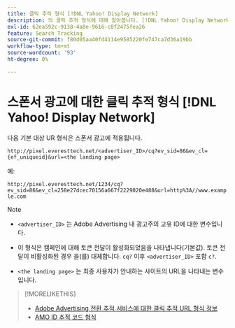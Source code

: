 ```yaml
---
title: 클릭 추적 형식 [!DNL Yahoo! Display Network]
description: 의 클릭 추적 형식에 대해 알아봅니다. [!DNL Yahoo! Display Network] 계정.
exl-id: 62ea592c-9138-4a8e-9616-c8f2475fea26
feature: Search Tracking
source-git-commit: f80d05aa40fd4114e9585220fe747ca7d36a19bb
workflow-type: tm+mt
source-wordcount: '93'
ht-degree: 0%

---
```


# 스폰서 광고에 대한 클릭 추적 형식 [!DNL Yahoo! Display Network]

다음 기본 대상 UR 형식은 스폰서 광고에 적용됩니다.

`http://pixel.everesttech.net/<advertiser_ID>/cq?ev_sid=86&ev_cl={ef_uniqueid}&url=<the landing page>`

예:

`http://pixel.everesttech.net/1234/cq?ev_sid=86&ev_cl=258e27dcec70156a667f2229020e488&url=http%3A//www.example.com`

>[!NOTE]
>
>* `<advertiser_ID>` 는 Adobe Advertising 내 광고주의 고유 ID에 대한 변수입니다.
>
>* 이 형식은 캠페인에 대해 토큰 전달이 활성화되었음을 나타냅니다(기본값). 토큰 전달이 비활성화된 경우 을(를) 대체합니다. `cq?` 이후 `<advertiser_ID>` 포함 `c?`.
>
>* `<the landing page>` 는 최종 사용자가 안내하는 사이트의 URL을 나타내는 변수입니다.

>[!MORELIKETHIS]
>
>* [Adobe Advertising 전환 추적 서비스에 대한 클릭 추적 URL 형식 정보](formats-click-tracking-about.md)
>* [AMO ID 추적 코드 형식](skwcid-tracking-parameter.md)
